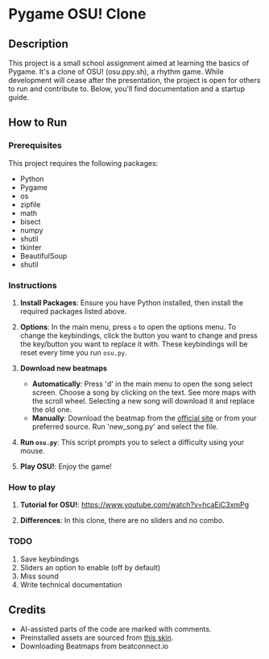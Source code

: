 # Pygame OSU! Clone

## Description
This project is a small school assignment aimed at learning the basics of Pygame. It's a clone of OSU! (osu.ppy.sh), a rhythm game. While development will cease after the presentation, the project is open for others to run and contribute to. Below, you'll find documentation and a startup guide.

## How to Run
### Prerequisites
This project requires the following packages:
- Python
- Pygame
- os
- zipfile
- math
- bisect
- numpy
- shutil
- tkinter
- BeautifulSoup
- shutil

### Instructions
1. **Install Packages**: Ensure you have Python installed, then install the required packages listed above.
2. **Options**: In the main menu, press `o` to open the options menu. To change the keybindings, click the button you want to change and press the key/button you want to replace it with. These keybindings will be reset every time you run `osu.py`.

3. **Download new beatmaps**
    - **Automatically**: Press 'd' in the main menu to open the song select screen. Choose a song by clicking on the text. See more maps with the scroll wheel. Selecting a new song will download it and replace the old one. 
    - **Manually**: Download the beatmap from the [official site](https://osu.ppy.sh/beatmapsets) or from your preferred source. Run 'new_song.py' and select the file.
4. **Run `osu.py`**: This script prompts you to select a difficulty using your mouse.
5. **Play OSU!**: Enjoy the game!

### How to play
1. **Tutorial for OSU!**: https://www.youtube.com/watch?v=hcaEiC3xmPg

2. **Differences**: In this clone, there are no sliders and no combo.

### TODO
1. Save keybindings
2. Sliders an option to enable (off by default)
3. Miss sound
4. Write technical documentation

## Credits
- AI-assisted parts of the code are marked with comments.
- Preinstalled assets are sourced from [this skin](https://osu.ppy.sh/community/forums/topics/1491596).
- Downloading Beatmaps from beatconnect.io

